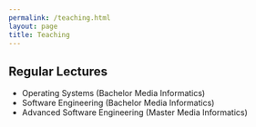 ```yaml
---
permalink: /teaching.html
layout: page
title: Teaching
---
```


## Regular Lectures
- Operating Systems (Bachelor Media Informatics)
- Software Engineering (Bachelor Media Informatics)
- Advanced Software Engineering (Master Media Informatics)

